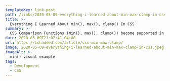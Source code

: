 ```yaml
---
templateKey: link-post
path: /links/2020-05-09-everything-i-learned-about-min-max-clamp-in-css
title: >-
  Everything I Learned About min(), max(), clamp() In CSS
summary: >-
  CSS Comparison Functions (min(), max(), clamp()) become supported in Firefox on 8 April 2020, which means that they are now supported in all major browsers. Those CSS functions will provide us with ways to have dynamic layouts and more flexible design components.
date: 2020-05-09T21:07:41-04:00
url: https://ishadeed.com/article/css-min-max-clamp/
image: 2020-05-09-everything-i-learned-about-min-max-clamp-in-css.jpeg
imageAlt: >-
  min() visual example
tags:
  - Development
  - CSS
---
```

